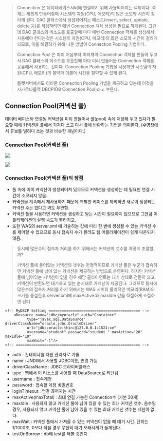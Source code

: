 > Connection 은 데이터베이스서버에 연결하기 위해 사용되어지는 객체이다.
> 객체는 새롭게 만들어질때 시스템의 자원(CPU, 메모리)의 많은 소모와 시간이 걸리게 된다.
> DAO 클래스에서 생성되어지는 메소드(insert, select, update, delete 등)를 작성하려면 매번 Connection 객체 생성을 필요로 하게된다.
> 그런데 DAO 클래스의 메소드를 호출할때 마다 매번 Connection 객체를 생성해서 사용해야 한다는것은 시스템의 자원(CPU, 메모리)의 많은 소모와 시간이 걸리게 되므로, 이를 해결하기 위해 나온 방법이 Connection Pooling 기법이다.
> 
> Connection Pool 은 미리 처음부터 여러개의 Connection 객체를 만들어 두고서 DAO 클래스의 메소드를 호출할때 마다 미리 만들어둔 Connection 객체를 공유해서 사용하는 것이다. Connection Pooling 기법을 사용하면 시스템의 자원(CPU, 메모리)의 절약과 더불어 시간을 절약할 수 있게 된다. 
> 
> 톰캣서버에서도 이러한 Connection Pooling 기법을 제공하고 있는데 이것을 자카르타톰캣 DBCP(DB Connection Pool)라고 부른다.

## Connection Pool(커넥션 풀)
데이터 베이스와 연결될 커넥션을 미리 만들어서 풀(pool) 속에 저장해 두고 있다가 
  필요할 때에 커넥션을 풀에서 가져다 쓰고 다시 풀에 반환하는 기법을 의미한다.
  (수영장에서 튜브를 빌려다 쓰는 것과 비슷한 개념이다.)


### Connection Pool(커넥션 풀)

![](http://d.pr/i/137dd+)                                                      
                                                       
![](http://d.pr/i/1gOk7+)
                                                                                           
### Connection Pool(커넥션 풀)의 장점
 
- 풀 속에 이미 커넥션이 생성되어져 있으므로
   커넥션을 생성하는 데 필요한 연결 시간이 소모되지 않음.
- 커넥션을 계속해서 재사용하기 때문에 특별한 케이스를 제외하면 
   새로이 생성되는 커넥션 수는 없다고 봐도 무관함.
- 커넥션 풀을 사용하면 커넥션을 생성하고 닫는 시간이 필요하지 않으므로 
   그만큼 어플리케이션의 실행 속도가 빨라지고, 
- 또한 WAS의 server.xml 에 기술하는 값에 따라 한 번에 생성될 수 있는 커넥션 수를 
   제어할 수 있으므로 동시 접속자 수가 몰려도 웹 어플리케이션이 쉽게 다운되지 않음.

> 동시에 많은수의 접속자 처리를 하기 위해서는 커넥션의 갯수를 어떻게 조절할까?
> 
> 커넥션 풀에 들어있는 커넥션의 갯수는 한정적이므로
    커넥션 풀은 누군가 접속하면 커넥션 풀에 남아 있는 커넥션을 제공하는 방법으로 운영된다.
    하지만 커넥션 풀에 남아있는 커넥션이 없을 경우 해당 클라이언트는 대기 상태로 전환이 되고, 
    커넥션이 반환되면 대기하고 있는 순서대로 커넥션이 제공된다.
    그러므로 동시에 많은수의 접속자 처리를 하기 위해서는 WAS 서버의 물리적인 메모리(RAM)의
    크기를 증설한후 server.xml에 maxActive 와 maxIdle 값을 적절하게 조절하면 된다.


	<!-- MyDBCP Setting ========================================== -->
  		<Resource name="jdbc/myoracle" auth="Container"
              type="javax.sql.DataSource" driverClassName="oracle.jdbc.OracleDriver"
              url="jdbc:oracle:thin:@127.0.0.1:1521:xe"
              username="student" password="student " maxActive="20" maxIdle="10"
              maxWait="-1"/>
	<!-- ========================================================= -->


* auth : 컨테이너를 자원 관리자로 기술
* name : JNDI에서 사용할 JDBC이름, 변경 가능
* driverClassName : JDBC 드라이버클래스
* type : 웹에서 이 리소스를 사용할 때 DataSource로 리턴됨
* username : 접속계정
* password : 접속할 계정 비밀번호
* loginTimeout : 연결 끊어지는 시간
* maxActive(maxTotal) : 최대 연결 가능한 Connection수 (기본 20개)
* maxIdle : 사용되지 않고 커넥션 풀에 남아 있을 수 있는 최대 커넥션 갯수.
          음수일 경우, 사용되지 않고 커넥션 풀에 남아 있을 수 있는 최대 커넥션 갯수는 제한이 없다.
* maxWait : 커넥션 풀에서 가져올 수 있는 커넥션이 없을 때 대기 시간.
          단위는 1/1000초, 0보다 작을 경우 무한히 대기.모래시계가 돌게된다.
* testOnBorrow : db에 test를 해볼 것인지



